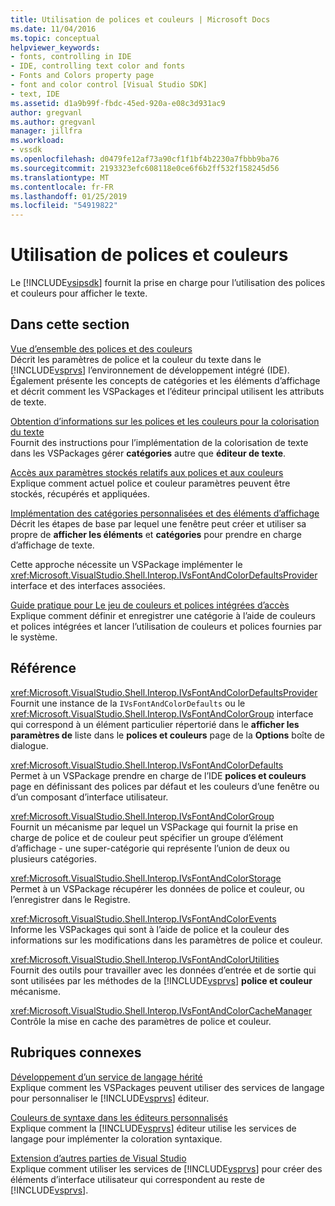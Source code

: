 ```yaml
---
title: Utilisation de polices et couleurs | Microsoft Docs
ms.date: 11/04/2016
ms.topic: conceptual
helpviewer_keywords:
- fonts, controlling in IDE
- IDE, controlling text color and fonts
- Fonts and Colors property page
- font and color control [Visual Studio SDK]
- text, IDE
ms.assetid: d1a9b99f-fbdc-45ed-920a-e08c3d931ac9
author: gregvanl
ms.author: gregvanl
manager: jillfra
ms.workload:
- vssdk
ms.openlocfilehash: d0479fe12af73a90cf1f1bf4b2230a7fbbb9ba76
ms.sourcegitcommit: 2193323efc608118e0ce6f6b2ff532f158245d56
ms.translationtype: MT
ms.contentlocale: fr-FR
ms.lasthandoff: 01/25/2019
ms.locfileid: "54919822"
---
```

# <a name="using-fonts-and-colors"></a>Utilisation de polices et couleurs
Le [!INCLUDE[vsipsdk](../extensibility/includes/vsipsdk_md.md)] fournit la prise en charge pour l’utilisation des polices et couleurs pour afficher le texte.  
  
## <a name="in-this-section"></a>Dans cette section  
 [Vue d’ensemble des polices et des couleurs](../extensibility/font-and-color-overview.md)  
 Décrit les paramètres de police et la couleur du texte dans le [!INCLUDE[vsprvs](../code-quality/includes/vsprvs_md.md)] l’environnement de développement intégré (IDE). Également présente les concepts de catégories et les éléments d’affichage et décrit comment les VSPackages et l’éditeur principal utilisent les attributs de texte.  
  
 [Obtention d’informations sur les polices et les couleurs pour la colorisation du texte](../extensibility/getting-font-and-color-information-for-text-colorization.md)  
 Fournit des instructions pour l’implémentation de la colorisation de texte dans les VSPackages gérer **catégories** autre que **éditeur de texte**.  
  
 [Accès aux paramètres stockés relatifs aux polices et aux couleurs](../extensibility/accessing-stored-font-and-color-settings.md)  
 Explique comment actuel police et couleur paramètres peuvent être stockés, récupérés et appliquées.  
  
 [Implémentation des catégories personnalisées et des éléments d’affichage](../extensibility/implementing-custom-categories-and-display-items.md)  
 Décrit les étapes de base par lequel une fenêtre peut créer et utiliser sa propre de **afficher les éléments** et **catégories** pour prendre en charge d’affichage de texte.  
  
 Cette approche nécessite un VSPackage implémenter le <xref:Microsoft.VisualStudio.Shell.Interop.IVsFontAndColorDefaultsProvider> interface et des interfaces associées.  
  
 [Guide pratique pour Le jeu de couleurs et polices intégrées d’accès](../extensibility/how-to-access-the-built-in-fonts-and-color-scheme.md)  
 Explique comment définir et enregistrer une catégorie à l’aide de couleurs et polices intégrées et lancer l’utilisation de couleurs et polices fournies par le système.  
  
## <a name="reference"></a>Référence  
 <xref:Microsoft.VisualStudio.Shell.Interop.IVsFontAndColorDefaultsProvider>  
 Fournit une instance de la `IVsFontAndColorDefaults` ou le <xref:Microsoft.VisualStudio.Shell.Interop.IVsFontAndColorGroup> interface qui correspond à un élément particulier répertorié dans le **afficher les paramètres de** liste dans le **polices et couleurs** page de la **Options** boîte de dialogue.  
  
 <xref:Microsoft.VisualStudio.Shell.Interop.IVsFontAndColorDefaults>  
 Permet à un VSPackage prendre en charge de l’IDE **polices et couleurs** page en définissant des polices par défaut et les couleurs d’une fenêtre ou d’un composant d’interface utilisateur.  
  
 <xref:Microsoft.VisualStudio.Shell.Interop.IVsFontAndColorGroup>  
 Fournit un mécanisme par lequel un VSPackage qui fournit la prise en charge de police et de couleur peut spécifier un groupe d’élément d’affichage - une super-catégorie qui représente l’union de deux ou plusieurs catégories.  
  
 <xref:Microsoft.VisualStudio.Shell.Interop.IVsFontAndColorStorage>  
 Permet à un VSPackage récupérer les données de police et couleur, ou l’enregistrer dans le Registre.  
  
 <xref:Microsoft.VisualStudio.Shell.Interop.IVsFontAndColorEvents>  
 Informe les VSPackages qui sont à l’aide de police et la couleur des informations sur les modifications dans les paramètres de police et couleur.  
  
 <xref:Microsoft.VisualStudio.Shell.Interop.IVsFontAndColorUtilities>  
 Fournit des outils pour travailler avec les données d’entrée et de sortie qui sont utilisées par les méthodes de la [!INCLUDE[vsprvs](../code-quality/includes/vsprvs_md.md)] **police et couleur** mécanisme.  
  
 <xref:Microsoft.VisualStudio.Shell.Interop.IVsFontAndColorCacheManager>  
 Contrôle la mise en cache des paramètres de police et couleur.  
  
## <a name="related-sections"></a>Rubriques connexes  
 [Développement d’un service de langage hérité](../extensibility/internals/developing-a-legacy-language-service.md)  
 Explique comment les VSPackages peuvent utiliser des services de langage pour personnaliser le [!INCLUDE[vsprvs](../code-quality/includes/vsprvs_md.md)] éditeur.  
  
 [Couleurs de syntaxe dans les éditeurs personnalisés](../extensibility/syntax-coloring-in-custom-editors.md)  
 Explique comment la [!INCLUDE[vsprvs](../code-quality/includes/vsprvs_md.md)] éditeur utilise les services de langage pour implémenter la coloration syntaxique.  
  
 [Extension d’autres parties de Visual Studio](../extensibility/extending-other-parts-of-visual-studio.md)  
 Explique comment utiliser les services de [!INCLUDE[vsprvs](../code-quality/includes/vsprvs_md.md)] pour créer des éléments d’interface utilisateur qui correspondent au reste de [!INCLUDE[vsprvs](../code-quality/includes/vsprvs_md.md)].